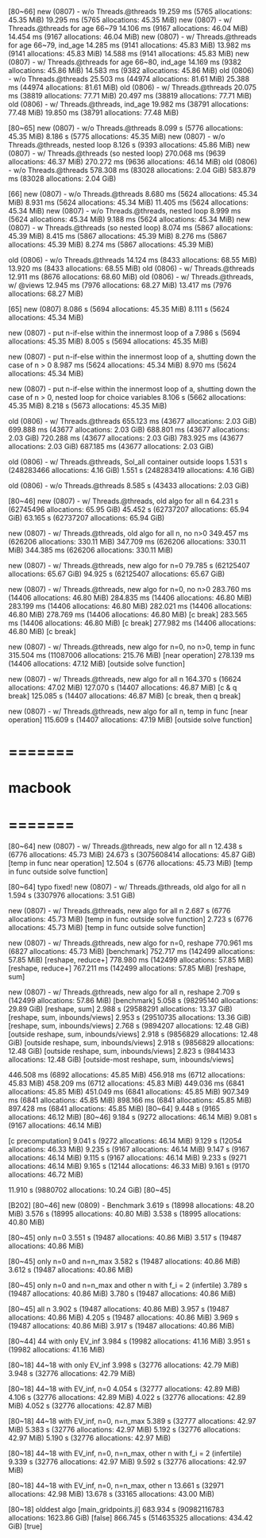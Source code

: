 
[80~66]
new (0807) - w/o Threads.@threads
19.259 ms (5765 allocations: 45.35 MiB)
19.295 ms (5765 allocations: 45.35 MiB)
new (0807) - w/ Threads.@threads for age 66~79
14.106 ms (9167 allocations: 46.04 MiB)
14.454 ms (9167 allocations: 46.04 MiB)
new (0807) - w/ Threads.@threads for age 66~79, ind_age
14.285 ms (9141 allocations: 45.83 MiB)
13.982 ms (9141 allocations: 45.83 MiB)
14.588 ms (9141 allocations: 45.83 MiB)
new (0807) - w/ Threads.@threads for age 66~80, ind_age
14.169 ms (9382 allocations: 45.86 MiB)
14.583 ms (9382 allocations: 45.86 MiB)
old (0806) - w/o Threads.@threads
25.503 ms (44974 allocations: 81.61 MiB)
25.388 ms (44974 allocations: 81.61 MiB)
old (0806) - w/ Threads.@threads
20.075 ms (38819 allocations: 77.71 MiB)
20.497 ms (38819 allocations: 77.71 MiB)
old (0806) - w/ Threads.@threads, ind_age
19.982 ms (38791 allocations: 77.48 MiB)
19.850 ms (38791 allocations: 77.48 MiB)

[80~65]
new (0807) - w/o Threads.@threads
8.099 s (5776 allocations: 45.35 MiB)
8.186 s (5775 allocations: 45.35 MiB)
new (0807) - w/o Threads.@threads, nested loop 
8.126 s (9393 allocations: 45.86 MiB)
new (0807) - w/ Threads.@threads (so nested loop) 
270.068 ms (9639 allocations: 46.37 MiB)
270.272 ms (9636 allocations: 46.14 MiB)
old (0806) - w/o Threads.@threads
578.308 ms (83028 allocations: 2.04 GiB)
583.879 ms (83028 allocations: 2.04 GiB)

[66]
new (0807) - w/o Threads.@threads
8.680 ms (5624 allocations: 45.34 MiB)
8.931 ms (5624 allocations: 45.34 MiB)
11.405 ms (5624 allocations: 45.34 MiB)
new (0807) - w/o Threads.@threads, nested loop
8.999 ms (5624 allocations: 45.34 MiB)
9.188 ms (5624 allocations: 45.34 MiB)
new (0807) - w Threads.@threads (so nested loop)
8.074 ms (5867 allocations: 45.39 MiB)
8.415 ms (5867 allocations: 45.39 MiB)
8.276 ms (5867 allocations: 45.39 MiB)
8.274 ms (5867 allocations: 45.39 MiB)

old (0806) - w/o Threads.@threads
14.124 ms (8433 allocations: 68.55 MiB)
13.920 ms (8433 allocations: 68.55 MiB)
old (0806) - w/ Threads.@threads
12.911 ms (8676 allocations: 68.60 MiB)
old (0806) - w/ Threads.@threads, w/ @views
12.945 ms (7976 allocations: 68.27 MiB)
13.417 ms (7976 allocations: 68.27 MiB)

[65]
new (0807)
8.086 s (5694 allocations: 45.35 MiB)
8.111 s (5624 allocations: 45.34 MiB)

new (0807) - put n-if-else within the innermost loop of a
7.986 s (5694 allocations: 45.35 MiB)
8.005 s (5694 allocations: 45.35 MiB)

new (0807) - put n-if-else within the innermost loop of a, shutting down the case of n > 0
8.987 ms (5624 allocations: 45.34 MiB)
8.970 ms (5624 allocations: 45.34 MiB)

new (0807) - put n-if-else within the innermost loop of a, shutting down the case of n > 0, nested loop for choice variables
8.106 s (5662 allocations: 45.35 MiB)
8.218 s (5673 allocations: 45.35 MiB)

old (0806) - w/ Threads.@threads
655.123 ms (43677 allocations: 2.03 GiB)
699.888 ms (43677 allocations: 2.03 GiB)
688.801 ms (43677 allocations: 2.03 GiB)
720.288 ms (43677 allocations: 2.03 GiB)
783.925 ms (43677 allocations: 2.03 GiB)
687.185 ms (43677 allocations: 2.03 GiB)

old (0806) - w/ Threads.@threads, Sol_all container outside loops
1.531 s (248283466 allocations: 4.16 GiB)
1.551 s (248283419 allocations: 4.16 GiB)

old (0806) - w/o Threads.@threads
8.585 s (43433 allocations: 2.03 GiB)

[80~46]
new (0807) - w/ Threads.@threads, old algo for all n
64.231 s (62745496 allocations: 65.95 GiB)
45.452 s (62737207 allocations: 65.94 GiB)
63.165 s (62737207 allocations: 65.94 GiB)

new (0807) - w/ Threads.@threads, old algo for all n, no n>0
349.457 ms (626206 allocations: 330.11 MiB)
347.709 ms (626206 allocations: 330.11 MiB)
344.385 ms (626206 allocations: 330.11 MiB)

new (0807) - w/ Threads.@threads, new algo for n=0
79.785 s (62125407 allocations: 65.67 GiB)
94.925 s (62125407 allocations: 65.67 GiB)

new (0807) - w/ Threads.@threads, new algo for n=0, no n>0
283.760 ms (14406 allocations: 46.80 MiB)
284.835 ms (14406 allocations: 46.80 MiB)
283.199 ms (14406 allocations: 46.80 MiB)
282.021 ms (14406 allocations: 46.80 MiB)
278.769 ms (14406 allocations: 46.80 MiB) [c break]
283.565 ms (14406 allocations: 46.80 MiB) [c break]
277.982 ms (14406 allocations: 46.80 MiB) [c break]

new (0807) - w/ Threads.@threads, new algo for n=0, no n>0, temp in func
315.504 ms (11087006 allocations: 215.76 MiB) [near operation]
278.139 ms (14406 allocations: 47.12 MiB) [outside solve function]

new (0807) - w/ Threads.@threads, new algo for all n
164.370 s (16624 allocations: 47.02 MiB)
127.070 s (14407 allocations: 46.87 MiB) [c & q break]
125.085 s (14407 allocations: 46.87 MiB) [c break, then q break]

new (0807) - w/ Threads.@threads, new algo for all n, temp in func
[near operation]
115.609 s (14407 allocations: 47.19 MiB) [outside solve function]

# ======= #
# macbook #
# ======= #

[80~64]
new (0807) - w/ Threads.@threads, new algo for all n
12.438 s (6776 allocations: 45.73 MiB)
24.673 s (3075608414 allocations: 45.87 GiB) [temp in func near operation]
12.504 s (6776 allocations: 45.73 MiB) [temp in func outside solve function]

[80~64] typo fixed!
new (0807) - w/ Threads.@threads, old algo for all n
1.594 s (3307976 allocations: 3.51 GiB)

new (0807) - w/ Threads.@threads, new algo for all n
2.687 s (6776 allocations: 45.73 MiB) [temp in func outside solve function]
2.723 s (6776 allocations: 45.73 MiB) [temp in func outside solve function]

new (0807) - w/ Threads.@threads, new algo for n=0, reshape
770.961 ms (6827 allocations: 45.73 MiB) [benchmark]
752.717 ms (142499 allocations: 57.85 MiB) [reshape, reduce+]
778.980 ms (142499 allocations: 57.85 MiB) [reshape, reduce+]
767.211 ms (142499 allocations: 57.85 MiB) [reshape, sum]

new (0807) - w/ Threads.@threads, new algo for all n, reshape
2.709 s (142499 allocations: 57.86 MiB) [benchmark]
5.058 s (98295140 allocations: 29.89 GiB) [reshape, sum]
2.988 s (29588291 allocations: 13.37 GiB) [reshape, sum, inbounds/views]
2.953 s (29510735 allocations: 13.36 GiB) [reshape, sum, inbounds/views]
2.768 s (9894207 allocations: 12.48 GiB) [outside reshape, sum, inbounds/views]
2.918 s (9856829 allocations: 12.48 GiB) [outside reshape, sum, inbounds/views]
2.918 s (9856829 allocations: 12.48 GiB) [outside reshape, sum, inbounds/views]
2.823 s (9841433 allocations: 12.48 GiB) [outside-most reshape, sum, inbounds/views]

446.508 ms (6892 allocations: 45.85 MiB)
456.918 ms (6712 allocations: 45.83 MiB)
458.209 ms (6712 allocations: 45.83 MiB)
449.036 ms (6841 allocations: 45.85 MiB)
451.049 ms (6841 allocations: 45.85 MiB)
907.349 ms (6841 allocations: 45.85 MiB)
898.166 ms (6841 allocations: 45.85 MiB)
897.428 ms (6841 allocations: 45.85 MiB) [80~64]
9.448 s (9165 allocations: 46.12 MiB) [80~46]
9.184 s (9272 allocations: 46.14 MiB)
9.081 s (9167 allocations: 46.14 MiB)

[c precomputation]
9.041 s (9272 allocations: 46.14 MiB)
9.129 s (12054 allocations: 46.33 MiB)
9.235 s (9167 allocations: 46.14 MiB)
9.147 s (9167 allocations: 46.14 MiB)
9.115 s (9167 allocations: 46.14 MiB)
9.233 s (9271 allocations: 46.14 MiB)
9.165 s (12144 allocations: 46.33 MiB)
9.161 s (9170 allocations: 46.72 MiB)

11.910 s (9880702 allocations: 10.24 GiB) [80~45]

[B202]
[80~46]
new (0809) - Benchmark
3.619 s (18998 allocations: 48.20 MiB)
3.576 s (18995 allocations: 40.80 MiB)
3.538 s (18995 allocations: 40.80 MiB)

[80~45] only n=0
3.551 s (19487 allocations: 40.86 MiB)
3.517 s (19487 allocations: 40.86 MiB)

[80~45] only n=0 and n=n_max
3.582 s (19487 allocations: 40.86 MiB)
3.612 s (19487 allocations: 40.86 MiB)

[80~45] only n=0 and n=n_max and other n with f_i = 2 (infertile)
3.789 s (19487 allocations: 40.86 MiB)
3.780 s (19487 allocations: 40.86 MiB)

[80~45] all n
3.902 s (19487 allocations: 40.86 MiB)
3.957 s (19487 allocations: 40.86 MiB)
4.205 s (19487 allocations: 40.86 MiB)
3.969 s (19487 allocations: 40.86 MiB)
3.917 s (19487 allocations: 40.86 MiB)

[80~44] 44 with only EV_inf
3.984 s (19982 allocations: 41.16 MiB)
3.951 s (19982 allocations: 41.16 MiB)

[80~18] 44~18 with only EV_inf
3.998 s (32776 allocations: 42.79 MiB)
3.948 s (32776 allocations: 42.79 MiB)

[80~18] 44~18 with EV_inf, n=0
4.054 s (32777 allocations: 42.89 MiB)
4.106 s (32776 allocations: 42.89 MiB)
4.022 s (32776 allocations: 42.89 MiB)
4.052 s (32776 allocations: 42.87 MiB)

[80~18] 44~18 with EV_inf, n=0, n=n_max
5.389 s (32777 allocations: 42.97 MiB)
5.383 s (32776 allocations: 42.97 MiB)
5.192 s (32776 allocations: 42.97 MiB)
5.190 s (32776 allocations: 42.97 MiB)

[80~18] 44~18 with EV_inf, n=0, n=n_max, other n with f_i = 2 (infertile)
9.339 s (32776 allocations: 42.97 MiB)
9.592 s (32776 allocations: 42.97 MiB)

[80~18] 44~18 with EV_inf, n=0, n=n_max, other n
13.661 s (32971 allocations: 42.98 MiB)
13.678 s (33165 allocations: 43.00 MiB)

[80~18] olddest algo [main_gridpoints.jl]
683.934 s (90982116783 allocations: 1623.86 GiB) [false]
866.745 s (514635325 allocations: 434.42 GiB) [true]